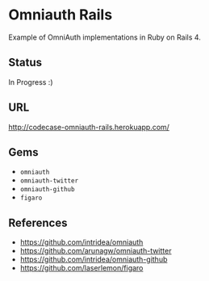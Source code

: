 # Omniauth Rails

Example of OmniAuth implementations in Ruby on Rails 4.

## Status

In Progress :)

## URL

http://codecase-omniauth-rails.herokuapp.com/

## Gems

- `omniauth`
- `omniauth-twitter`
- `omniauth-github`
- `figaro`

## References

- https://github.com/intridea/omniauth
- https://github.com/arunagw/omniauth-twitter
- https://github.com/intridea/omniauth-github
- https://github.com/laserlemon/figaro

